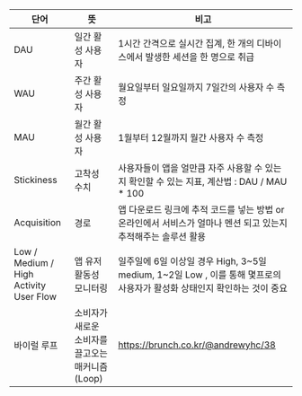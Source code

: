 | 단어 | 뜻 | 비고 |
| --- | --- | --- |
| DAU | 일간 활성 사용자 | 1시간 간격으로 실시간 집계, 한 개의 디바이스에서 발생한 세션을 한 명으로 취급 | 
| WAU | 주간 활성 사용자 | 월요일부터 일요일까지 7일간의 사용자 수 측정 |
| MAU | 월간 활성 사용자 | 1월부터 12월까지 월간 사용자 수 측정 |
| Stickiness | 고착성 수치 | 사용자들이 앱을 얼만큼 자주 사용할 수 있는지 확인할 수 있는 지표, 계산법 : DAU / MAU * 100 | 
| Acquisition | 경로 | 앱 다운로드 링크에 추적 코드를 넣는 방법 or 온라인에서 서비스가 얼마나 멘션 되고 있는지 추적해주는 솔루션 활용 | 
| Low / Medium / High Activity User Flow | 앱 유저 활동성 모니터링 | 일주일에 6일 이상일 경우 High, 3~5일 medium, 1~2일 Low , 이를 통해 몇프로의 사용자가 활성화 상태인지 확인하는 것이 중요| 
| 바이럴 루프 | 소비자가 새로운 소비자를 끌고오는 매커니즘(Loop) | https://brunch.co.kr/@andrewyhc/38 |